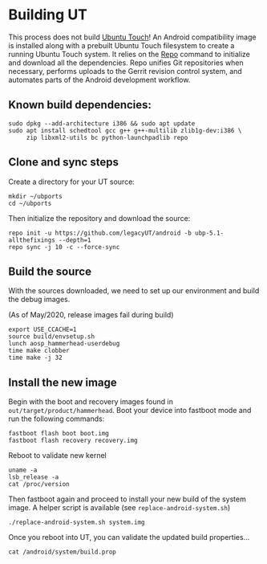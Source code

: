 # Building UT

This process does not build [Ubuntu Touch](https://ubports.com/)! An Android compatibility image is installed along 
with a prebuilt Ubuntu Touch filesystem to create a running Ubuntu Touch system. It relies on
the [Repo](https://source.android.com/setup/develop#repo) command to initialize and
download all the dependencies. Repo unifies Git repositories when necessary, performs uploads to the Gerrit revision 
control system, and automates parts of the Android development workflow.

## Known build dependencies:

```
sudo dpkg --add-architecture i386 && sudo apt update
sudo apt install schedtool gcc g++ g++-multilib zlib1g-dev:i386 \
     zip libxml2-utils bc python-launchpadlib repo
```

## Clone and sync steps

Create a directory for your UT source:

```
mkdir ~/ubports
cd ~/ubports
```

Then initialize the repository and download the source:

```
repo init -u https://github.com/legacyUT/android -b ubp-5.1-allthefixings --depth=1
repo sync -j 10 -c --force-sync
```

## Build the source

With the sources downloaded, we need to set up our environment and build the debug images.

(As of May/2020, release images fail during build)

```
export USE_CCACHE=1
source build/envsetup.sh
lunch aosp_hammerhead-userdebug
time make clobber
time make -j 32
```

## Install the new image

Begin with the boot and recovery images found in ```out/target/product/hammerhead```. Boot your device into fastboot mode and run the following commands:

```
fastboot flash boot boot.img
fastboot flash recovery recovery.img
```

Reboot to validate new kernel

```
uname -a
lsb_release -a
cat /proc/version
```

Then fastboot again and proceed to install your new build of the system image. A helper script is available (see ```replace-android-system.sh```)

```
./replace-android-system.sh system.img
```

Once you reboot into UT, you can validate the updated build properties...

```
cat /android/system/build.prop
```
